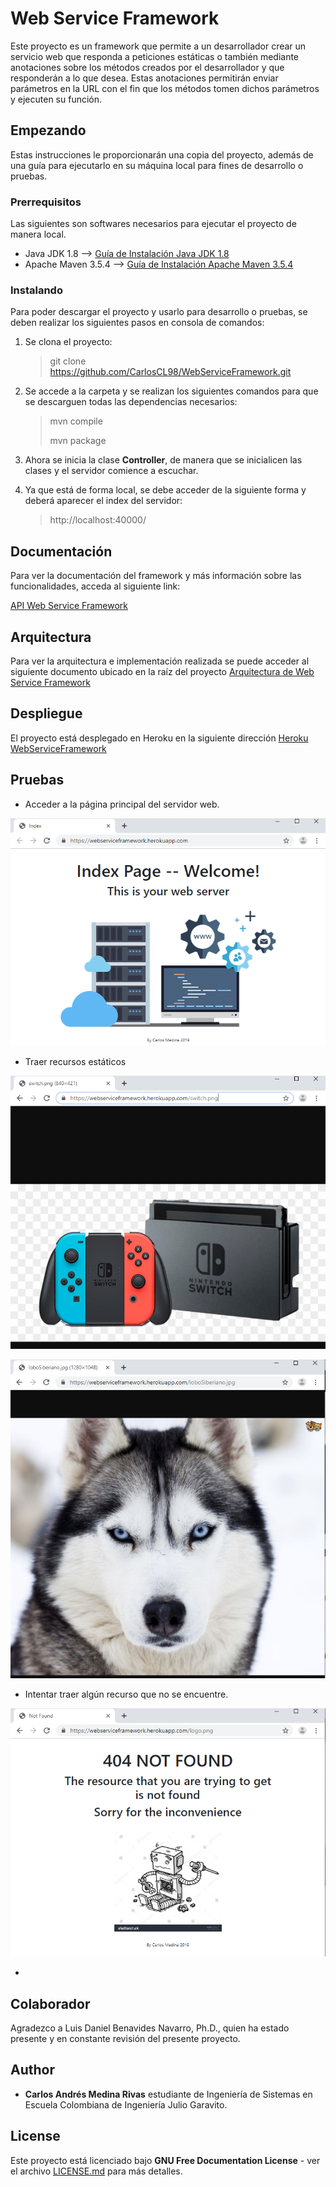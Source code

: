 # Web Service Framework

Este proyecto es un framework que permite a un desarrollador crear un servicio web que responda a peticiones estáticas o también mediante anotaciones sobre los métodos creados por el desarrollador y que responderán a lo que desea. Estas anotaciones permitirán enviar parámetros en la URL con el fin que los métodos tomen dichos parámetros y ejecuten su función.

## Empezando

Estas instrucciones le proporcionarán una copia del proyecto, además de una guía para ejecutarlo en su máquina local para fines de desarrollo o pruebas.

### Prerrequisitos

Las siguientes son softwares necesarios para ejecutar el proyecto de manera local.

- Java JDK 1.8 --> [Guía de Instalación Java JDK 1.8](https://www3.ntu.edu.sg/home/ehchua/programming/howto/JDK_Howto.html)
- Apache Maven 3.5.4 --> [Guía de Instalación Apache Maven 3.5.4](https://docs.wso2.com/display/IS323/Installing+Apache+Maven+on+Windows)

### Instalando

Para poder descargar el proyecto y usarlo para desarrollo o pruebas, se deben realizar los siguientes pasos en consola de comandos:

1. Se clona el proyecto:

	> git clone https://github.com/CarlosCL98/WebServiceFramework.git

2. Se accede a la carpeta y se realizan los siguientes comandos para que se descarguen todas las dependencias necesarios:

	> mvn compile
	>
	> mvn package

3. Ahora se inicia la clase **Controller**, de manera que se inicialicen las clases y el servidor comience a escuchar.
4. Ya que está de forma local, se debe acceder de la siguiente forma y deberá aparecer el index del servidor:
 
	> http://localhost:40000/

## Documentación
Para ver la documentación del framework y más información sobre las funcionalidades, acceda al siguiente link: 

[API Web Service Framework](https://carloscl98.github.io/WebServiceFramework/src/main/resources/site/apidocs/index.html)

## Arquitectura
Para ver la arquitectura e implementación realizada se puede acceder al siguiente documento ubicado en la raíz del proyecto [Arquitectura de Web Service Framework](ArticuloArquitectura.pdf)

## Despliegue
El proyecto está desplegado en Heroku en la siguiente dirección [Heroku WebServiceFramework](https://webserviceframework.herokuapp.com/)

## Pruebas
- Acceder a la página principal del servidor web.

![](imgs/index.PNG)

- Traer recursos estáticos

![](imgs/imagen1.PNG)

![](imgs/imagen2.PNG)

- Intentar traer algún recurso que no se encuentre.

![](imgs/error.PNG)

- 

## Colaborador

Agradezco a Luis Daniel Benavides Navarro, Ph.D., quien ha estado presente y en constante revisión del presente proyecto.

## Author

* **Carlos Andrés Medina Rivas** estudiante de Ingeniería de Sistemas en Escuela Colombiana de Ingeniería Julio Garavito.

## License

Este proyecto está licenciado bajo **GNU Free Documentation License** - ver el archivo [LICENSE.md](LICENSE.md) para más detalles.